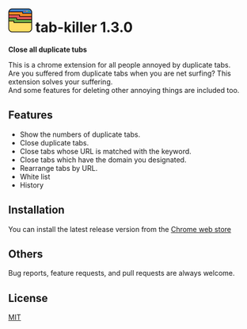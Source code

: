 # ![origin](src/images/48icon.png) tab-killer 1.3.0

**Close all duplicate tubs**

This is a chrome extension for all people annoyed by duplicate tabs.<br>
Are you suffered from duplicate tabs when you are net surfing? This extension solves your suffering.<br>
And some features for deleting other annoying things are included too.

## Features

- Show the numbers of duplicate tabs.
- Close duplicate tabs.
- Close tabs whose URL is matched with the keyword.
- Close tabs which have the domain you designated.
- Rearrange tabs by URL.
- White list
- History

## Installation

You can install the latest release version from the [Chrome web store](https://chrome.google.com/webstore/detail/tab-killer/gpmdlohnnmjfoojdcjojoimhkiifcbkl)

## Others

Bug reports, feature requests, and pull requests are always welcome.

## License

[MIT](LICENSE)
